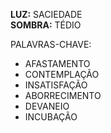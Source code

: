 **LUZ:** SACIEDADE  
**SOMBRA:** TÉDIO

PALAVRAS-CHAVE:
- AFASTAMENTO
- CONTEMPLAÇÃO
- INSATISFAÇÃO
- ABORRECIMENTO
- DEVANEIO
- INCUBAÇÃO